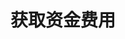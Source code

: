 ---
title: 获取资金费用
position_number: 6
type: get
description: /user/v1/balance/funding-rate-list
parameters:
    -
        name: symbol
        type: string
        mandatory: false
        default: N/A
        description: 交易对
        ranges:
    -
        name: direction
        type: string
        mandatory: false
        default: NEXT
        description: "方向（PREV:上一页；NEXT:下一页）\t"
        ranges: PREV;NEXT
    -
        name: id
        type: integer
        mandatory: false
        default: N/A
        description: id
        ranges:
    -
        name: limit
        type: integer
        mandatory: false
        default: 10
        description: "条数\t"
        ranges:
    -
        name: startTime
        type: integer
        mandatory: false
        default: N/A
        description: 起始时间
        ranges:
    -
        name: endTime
        type: integer
        mandatory: false
        default: N/A
        description: 结束时间
        ranges:
left_code_blocks:
    -
        code_block: "public void getMarketConfig() {\r\n\tString text = HttpUtil.get(URL + \"/data/api/user/v1/getMarketConfig\");\r\n\tSystem.out.println(text);\r\n}"
        title: Java
        language: java
right_code_blocks:
    - code_block: |-
        {
          "error": {
            "code": "",
            "msg": ""
          },
          "msgInfo": "",
          "result": {
            "hasNext": false, //是否有下一页
            "hasPrev": false, //是否有上一页
            "items": [ //数据列表
              {
                "cast": 0, //资金费用
                "coin": "", //币种
                "createdTime": 0, //时间
                "id": 0, //id
                "positionSide": "", //方向
                "symbol": "" //交易对
              }
            ]
          },
          "returnCode": 0
        }
      title: Response
      language: json
---